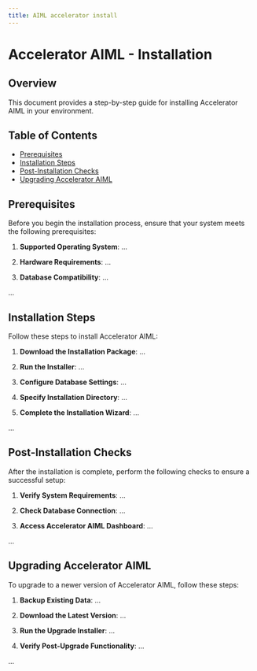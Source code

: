```yaml
---
title: AIML accelerator install
---
```


# Accelerator AIML - Installation

## Overview

This document provides a step-by-step guide for installing Accelerator AIML in your environment.

## Table of Contents

- [Prerequisites](#prerequisite)
- [Installation Steps](#installation-steps)
- [Post-Installation Checks](#post-installation-checks)
- [Upgrading Accelerator AIML](#upgrading-accelerator-aiml)

## Prerequisites

Before you begin the installation process, ensure that your system meets the following prerequisites:

1. **Supported Operating System**: ...

2. **Hardware Requirements**: ...

3. **Database Compatibility**: ...

...

## Installation Steps

Follow these steps to install Accelerator AIML:

1. **Download the Installation Package**: ...

2. **Run the Installer**: ...

3. **Configure Database Settings**: ...

4. **Specify Installation Directory**: ...

5. **Complete the Installation Wizard**: ...

...

## Post-Installation Checks

After the installation is complete, perform the following checks to ensure a successful setup:

1. **Verify System Requirements**: ...

2. **Check Database Connection**: ...

3. **Access Accelerator AIML Dashboard**: ...

...

## Upgrading Accelerator AIML

To upgrade to a newer version of Accelerator AIML, follow these steps:

1. **Backup Existing Data**: ...

2. **Download the Latest Version**: ...

3. **Run the Upgrade Installer**: ...

4. **Verify Post-Upgrade Functionality**: ...

...


